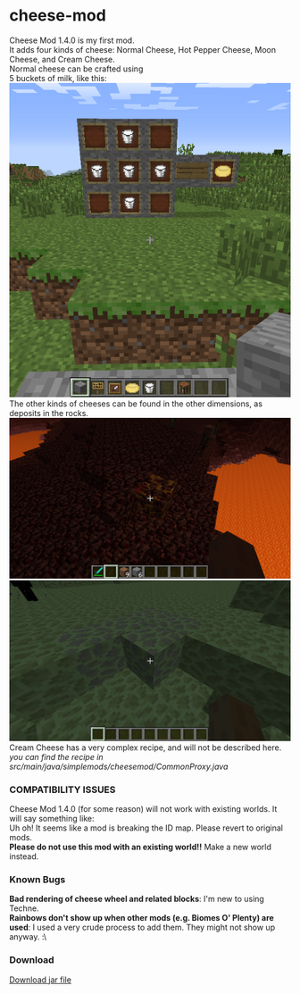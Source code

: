 # cheese-mod
Cheese Mod 1.4.0 is my first mod.  
It adds four kinds of cheese: Normal Cheese, Hot Pepper Cheese, Moon Cheese, and Cream Cheese.  
Normal cheese can be crafted using  
5 buckets of milk, like this:  
![](https://github.com/cdbbnnyCode/cheese-mod/blob/master/eclipse/screenshots/2016-04-30_18.41.00.png)  
The other kinds of cheeses can be found in the other dimensions, as deposits in the rocks.  
![](https://github.com/cdbbnnyCode/cheese-mod/blob/master/eclipse/screenshots/2016-05-01_16.10.15.png)  
![](https://github.com/cdbbnnyCode/cheese-mod/blob/master/eclipse/screenshots/2016-05-01_16.12.56.png)  
Cream Cheese has a very complex recipe, and will not be described here.  
*you can find the recipe in src/main/java/simplemods/cheesemod/CommonProxy.java*
### COMPATIBILITY ISSUES
Cheese Mod 1.4.0 (for some reason) will not work with existing worlds. It will say something like:  
Uh oh! It seems like a mod is breaking the ID map. Please revert to original mods.  
**Please do not use this mod with an existing world!!** Make a new world instead.  
### Known Bugs  
**Bad rendering of cheese wheel and related blocks**: I'm new to using Techne.  
**Rainbows don't show up when other mods (e.g. Biomes O' Plenty) are used**: I used a very crude process to add them. They might not show up anyway. :\\  
### Download
[Download jar file](http://mods.curse.com/mc-mods/minecraft/244633-cheese-mod-v-1-4-1)

